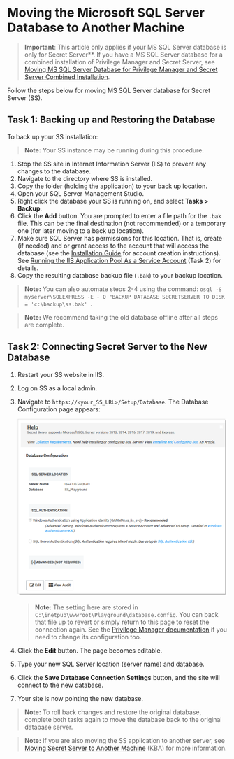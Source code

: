 

[title]: # (Moving the Microsoft SQL Server Database to Another Machine)
[tags]: # (Setup,Install,sql server)
[priority]: #	(1000)



# Moving the Microsoft SQL Server Database to Another Machine

> **Important**: This article only applies if your MS SQL Server database is only for Secret Server**. If you have a MS SQL Server database  for a combined installation of Privilege Manager and Secret Server, see [Moving MS SQL Server Database for Privilege Manager and Secret Server Combined Installation](https://thycotic.force.com/support/s/article/Moving-MS-SQL-Server-Database-for-Privilege-Manager-and-Secret-Server-Combined-Installation).

  Follow the steps below for moving MS SQL Server database for Secret Server (SS).

## Task 1: Backing up and Restoring the Database 

To back up your SS installation:

> **Note:** Your SS instance may be running during this procedure.

1. Stop the SS site in Internet Information Server (IIS) to prevent any changes to the database.
1. Navigate to the directory where SS is installed.
1. Copy the  folder (holding the application) to your back up location.
1. Open your SQL Server Management Studio.
1. Right click the database your SS is running on, and select **Tasks \> Backup**.
1. Click the **Add** button. You are prompted to enter a file path for the `.bak` file. This can be the final destination (not recommended) or a temporary one (for later moving to a back up location).
1. Make sure SQL Server has permissions for this location. That is, create (if needed) and or grant access to the account that will access the database (see the [Installation Guide](../index.md) for account creation instructions). See [Running the IIS Application Pool As a Service Account](../running-ss-iis-app-pool-service-account/index.md) (Task 2) for details.
1. Copy the resulting database backup file (`.bak`) to your backup location.

> **Note:** You can also automate steps 2-4 using the command: `osql -S myserver\SQLEXPRESS -E - Q "BACKUP DATABASE SECRETSERVER TO DISK = 'c:\backup\ss.bak' `. 

> **Note:** We recommend taking the old database offline after all steps are complete.

##  Task 2: Connecting Secret Server to the New Database

1. Restart your SS website in IIS.

1. Log on SS as a local admin.

1. Navigate to `https://<your_SS_URL>/Setup/Database`. The Database Configuration page appears:

   ![image-20200810114614427](images/image-20200810114614427.png)

   > **Note:** The setting here are stored in `C:\inetpub\wwwroot\Playground\database.config`. You can back that file up to revert or simply return to this page to reset the connection again. See the [Privilege Manager documentation](https://docs.thycotic.com/privman/) if you need to change its configuration too.             

1. Click the **Edit** button. The page becomes editable.

1. Type your new SQL Server location (server name) and database.

1. Click the **Save Database Connection Settings** button, and the site will connect to the new database.

1. Your site is now pointing the new database.

> **Note:** To roll back changes and restore the original database, complete both tasks again to move the database back to the original database server.

> **Note:** If you are also moving  the SS application to another server, see [Moving Secret Server to Another Machine](https://thycotic.force.com/support/s/article/ka037000000DpDfAAK/Moving-Secret-Server-to-another-machine) (KBA) for more information.